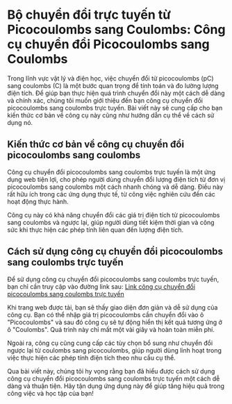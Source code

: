 Bộ chuyển đổi trực tuyến từ Picocoulombs sang Coulombs: Công cụ chuyển đổi Picocoulombs sang Coulombs
=====================================================================================================

Trong lĩnh vực vật lý và điện học, việc chuyển đổi từ picocoulombs (pC) sang coulombs (C) là một bước quan trọng để tính toán và đo lường lượng điện tích. Để giúp bạn thực hiện quá trình chuyển đổi này một cách dễ dàng và chính xác, chúng tôi muốn giới thiệu đến bạn công cụ chuyển đổi picocoulombs sang coulombs trực tuyến. Bài viết này sẽ cung cấp cho bạn kiến thức cơ bản về công cụ này cũng như hướng dẫn cụ thể về cách sử dụng nó.

Kiến thức cơ bản về công cụ chuyển đổi picocoulombs sang coulombs
-----------------------------------------------------------------

Công cụ chuyển đổi picocoulombs sang coulombs trực tuyến là một ứng dụng web tiện lợi, cho phép người dùng chuyển đổi lượng điện tích từ đơn vị picocoulombs sang coulombs một cách nhanh chóng và dễ dàng. Điều này rất hữu ích trong các ứng dụng thực tế, từ công việc nghiên cứu đến các hoạt động thực hành.

Công cụ này có khả năng chuyển đổi các giá trị điện tích từ picocoulombs sang coulombs và ngược lại, giúp người dùng tiết kiệm thời gian và công sức khi thực hiện các phép tính liên quan đến lượng điện tích.

Cách sử dụng công cụ chuyển đổi picocoulombs sang coulombs trực tuyến
---------------------------------------------------------------------

Để sử dụng công cụ chuyển đổi picocoulombs sang coulombs trực tuyến, bạn chỉ cần truy cập vào đường link sau: [Link công cụ chuyển đổi picocoulombs sang coulombs trực tuyến](https://www.onlinecalculatorsfree.com/vi/convert/picocoulomb-to-coulomb.html)

Khi trang web được tải, bạn sẽ thấy giao diện đơn giản và dễ sử dụng của công cụ. Bạn có thể nhập giá trị picocoulombs cần chuyển đổi vào ô "Picocoulombs" và sau đó công cụ sẽ tự động hiển thị kết quả tương ứng ở ô "Coulombs". Quá trình này chỉ mất một vài giây và hoàn toàn miễn phí.

Ngoài ra, công cụ cũng cung cấp các tùy chọn bổ sung như chuyển đổi ngược lại từ coulombs sang picocoulombs, giúp người dùng linh hoạt trong việc thực hiện các phép tính điện tích theo nhu cầu cụ thể.

Qua bài viết này, chúng tôi hy vọng rằng bạn đã hiểu được cách sử dụng công cụ chuyển đổi picocoulombs sang coulombs trực tuyến một cách dễ dàng và thuận tiện. Hãy tận dụng ứng dụng này để giúp tăng hiệu quả trong công việc và học tập của bạn!